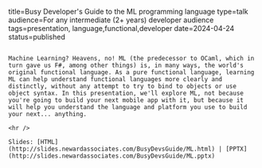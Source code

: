 title=Busy Developer's Guide to the ML programming language
type=talk
audience=For any intermediate (2+ years) developer audience
tags=presentation, language,functional,developer
date=2024-04-24
status=published
~~~~~~

Machine Learning? Heavens, no! ML (the predecessor to OCaml, which in turn gave us F#, among other things) is, in many ways, the world's original functional language. As a pure functional language, learning ML can help understand functional languages more clearly and distinctly, without any attempt to try to bind to objects or use object syntax. In this presentation, we'll explore ML, not because you're going to build your next mobile app with it, but because it will help you understand the language and platform you use to build your next... anything.
    
<hr />

Slides: [HTML](http://slides.newardassociates.com/BusyDevsGuide/ML.html) | [PPTX](http://slides.newardassociates.com/BusyDevsGuide/ML.pptx)
